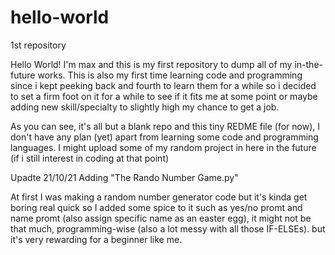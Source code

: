 # hello-world
1st repository

Hello World! I'm max and this is my first repository to dump all of my in-the-future works.
This is also my first time learning code and programming since i kept peeking back and fourth to learn them for a while so i decided to set a firm foot on it for a while to see if it fits me at some point or maybe adding new skill/specialty to slightly high my chance to get a job.

As you can see, it's all but a blank repo and this tiny REDME file (for now), I don't have any plan (yet) apart from learning some code and programming languages.
I might upload some of my random project in here in the future (if i still interest in coding at that point)

Upadte 21/10/21
  Adding "The Rando Number Game.py"
  
  At first I was making a random number generator code but it's kinda get boring real quick so I added some spice to it such as yes/no promt and name promt (also assign specific     name as an easter egg), it might not be that much, programming-wise (also a lot messy with all those IF-ELSEs). but it's very rewarding for a beginner like me.
